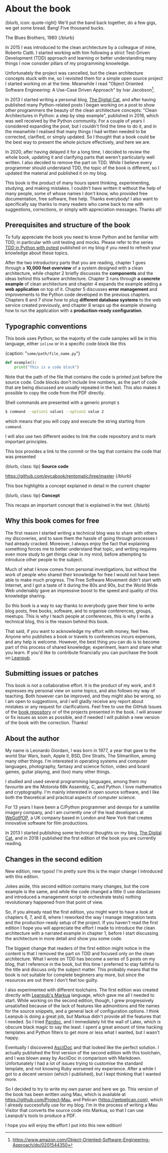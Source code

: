 # About the book

{blurb, icon: quote-right}
We'll put the band back together, do a few gigs, we get some bread. Bang! Five thousand bucks.

The Blues Brothers, 1980
{/blurb}


In 2015 I was introduced to the clean architecture by a colleague of mine, Roberto Ciatti. I started working with him following a strict Test-Driven Development (TDD) approach and learning or better understanding many things I now consider pillars of my programming knowledge.

Unfortunately the project was cancelled, but the clean architecture concepts stuck with me, so I revisited them for a simple open source project I started working on at the time. Meanwhile I read "Object Oriented Software Engineering: A Use-Case Driven Approach" by Ivar Jacobson[^footnote_fr--5533461_1].

In 2013 I started writing a personal blog, [The Digital Cat](https://www.thedigitalcatonline.com/), and after having published many Python-related posts I began working on a post to show other programmers the beauty of the clean architecture concepts: "Clean Architectures in Python: a step by step example", published in 2016, which was well received by the Python community. For a couple of years I considered expanding the post, but I couldn't find the time to do it, and in the meanwhile I realised that many things I had written needed to be corrected, clarified, or simply updated. So I thought that a book could be the best way to present the whole picture effectively, and here we are.

In 2020, after having delayed it for a long time, I decided to review the whole book, updating it and clarifying parts that weren't particularly well written. I also decided to remove the part on TDD. While I believe every programmer should understand TDD, the topic of the book is different, so I updated the material and published it on my blog.

This book is the product of many hours spent thinking, experimenting, studying, and making mistakes. I couldn't have written it without the help of many people, some of whose names I don't know, who provided free documentation, free software, free help. Thanks everybody! I also want to specifically say thanks to many readers who came back to me with suggestions, corrections, or simply with appreciation messages. Thanks all!

## Prerequisites and structure of the book

To fully appreciate the book you need to know Python and be familiar with TDD, in particular with unit testing and mocks. Please refer to the series [TDD in Python with pytest](https://www.thedigitalcatonline.com/blog/2020/09/10/tdd-in-python-with-pytest-part-1/) published on my blog if you need to refresh your knowledge about these topics.

After the two introductory parts that you are reading, chapter 1 goes through a **10,000 feet overview** of a system designed with a  clean architecture, while chapter 2 briefly discusses the **components** and the ideas behind this software architecture. Chapter 3 runs through **a concrete example** of clean architecture and chapter 4 expands the example adding a **web application** on top of it. Chapter 5 discusses **error management** and improvements to the Python code developed in the previous chapters. Chapters 6 and 7 show how to plug **different database systems** to the web service created previously, and chapter 8 wraps up the example showing how to run the application with a **production-ready configuration**.

## Typographic conventions

This book uses Python, so the majority of the code samples will be in this language, either `inline` or in a specific code block like this

{caption: "`some/path/file_name.py`"}
``` python
def example():
    print("This is a code block")
```
Note that the path of the file that contains the code is printed just before the source code. Code blocks don't include line numbers, as the part of code that are being discussed are usually repeated in the text. This also makes it possible to copy the code from the PDF directly.

Shell commands are presented with a generic prompt `$`

``` bash
$ command --option1 value1 --option2 value 2
```
which means that you will copy and execute the string starting from `command`.

I will also use two different asides to link the code repository and to mark important principles.

This box provides a link to the commit or the tag that contains the code that was presented

{blurb, class: tip}
**Source code**

<https://github.com/pycabook/rentomatic/tree/master>
{/blurb}


This box highlights a concept explained in detail in the current chapter

{blurb, class: tip}
**Concept**

This recaps an important concept that is explained in the text.
{/blurb}


## Why this book comes for free

The first reason I started writing a technical blog was to share with others my discoveries, and to save them the hassle of going through processes I had already cracked. Moreover, I always enjoy the fact that explaining something forces me to better understand that topic, and writing requires even more study to get things clear in my mind, before attempting to introduce other people to the subject.

Much of what I know comes from personal investigations, but without the work of people who shared their knowledge for free I would not have been able to make much progress. The Free Software Movement didn't start with Internet, and I got a taste of it during the 80s and 90s, but the World Wide Web undeniably gave an impressive boost to the speed and quality of this knowledge sharing.

So this book is a way to say thanks to everybody gave their time to write blog posts, free books, software, and to organise conferences, groups, meetups. This is why I teach people at conferences, this is why I write a technical blog, this is the reason behind this book.

That said, if you want to acknowledge my effort with money, feel free. Anyone who publishes a book or travels to conferences incurs expenses, and any help is welcome. However, the best thing you can do is to become part of this process of shared knowledge; experiment, learn and share what you learn. If you'd like to contribute financially you can purchase the book on [Leanpub](https://leanpub.com/clean-architectures-in-python).

## Submitting issues or patches

This book is not a collaborative effort. It is the product of my work, and it expresses my personal view on some topics, and also follows my way of teaching. Both however can be improved, and they might also be wrong, so I am open to suggestions, and I will gladly receive any report about mistakes or any request for clarifications. Feel free to use the GitHub Issues of the [book repository](https://github.com/pycabook/pycabook/issues) or of the projects presented in the book. I will answer or fix issues as soon as possible, and if needed I will publish a new version of the book with the correction. Thanks!

## About the author

My name is Leonardo Giordani, I was born in 1977, a year that gave to the world Star Wars, bash, Apple II, BSD, Dire Straits, The Silmarillion, among many other things. I'm interested in operating systems and computer languages, photography, fantasy and science fiction, video and board games, guitar playing, and (too) many other things.

I studied and used several programming languages, among them my favourite are the Motorola 68k Assembly, C, and Python. I love mathematics and cryptography. I'm mainly interested in open source software, and I like both the theoretical and practical aspects of computer science.

For 13 years I have been a C/Python programmer and devops for a satellite imagery company, and I am currently one of the lead developers at [WeGotPOP](https://www.wegotpop.com), a UK company based in London and New York that creates innovative software for film productions.

In 2013 I started publishing some technical thoughts on my blog, [The Digital Cat](https://www.thedigitalcatonline.com), and in 2018 I published the first edition of the book you are currently reading.

## Changes in the second edition

New edition, new typos! I'm pretty sure this is the major change I introduced with this edition.

Jokes aside, this second edition contains many changes, but the core example is the same, and while the code changed a little (I use dataclasses and introduced a management script to orchestrate tests) nothing revolutionary happened from that point of view.

So, if you already read the first edition, you might want to have a look at chapters 6, 7, and 8, where I reworked the way I manage integration tests and the production-ready setup of the project. If you haven't read the first edition I hope you will appreciate the effort I made to introduce the clean architecture with a narrated example in chapter 1, before I start discussing the architecture in more detail and show you some code.

The biggest change that readers of the first edition might notice in the content is that I removed the part on TDD and focused only on the clean architecture. What I wrote on TDD has become a series of 5 posts on my blog, that I reference in the book, but this time I preferred to stay faithful to the title and discuss only the subject matter. This probably means that the book is not suitable for complete beginners any more, but since the resources are out there I don't feel too guilty.

I also experimented with different toolchains. The first edition was created directly with [Leanpub's Markua](https://leanpub.com/markua/read) language, which gave me all I needed to start. While working on the second edition, though, I grew progressively unsatisfied because of the lack of features like admonitions and file names for the source snippets, and a general lack of configuration options. I think Leanpub is doing a great job, but Markua didn't provide all the features that I needed. So I tried [Pandoc](https://pandoc.org/), and I immediately hit the wall of Latex, which is obscure black magic to say the least. I spent a great amount of time hacking templates and Python filters to get more or less what I wanted, but I wasn't happy.

Eventually I discovered [AsciiDoc](https://asciidoc.org/) and that looked like the perfect solution. I actually published the first version of the second edition with this toolchain, and I was blown away by AsciiDoc in comparison with Markdown. Unfortunately I had a lot of issues trying to customise the standard template, and not knowing Ruby worsened my experience. After a while I got to a decent version (which I published), but I kept thinking that I wanted more.

So I decided to try to write my own parser and here we go. This version of the book has been written using Mau, which is available at <https://github.com/Project-Mau>, and Pelican (<https://getpelican.com>), which I already successfully use for my blog. I'm in the process of writing a Mau Visitor that converts the source code into Markua, so that I can use Leanpub's tools to produce a PDF.

I hope you will enjoy the effort I put into this new edition!

[^footnote_fr--5533461_1]: <https://www.amazon.com/Object-Oriented-Software-Engineering-Approach/dp/0201544350>
